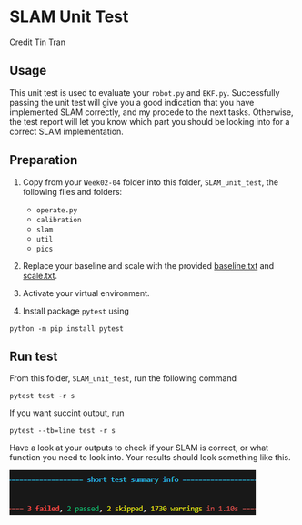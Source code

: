 # SLAM Unit Test
Credit Tin Tran

## Usage
This unit test is used to evaluate your `robot.py` and `EKF.py`. Successfully passing the unit test will give you a good indication that you have implemented SLAM correctly, and my procede to the next tasks. Otherwise, the test report will let you know which part you should be looking into for a correct SLAM implementation.

## Preparation
1. Copy from your `Week02-04` folder into this folder, `SLAM_unit_test`, the following files and folders:
    * `operate.py`
    * `calibration`
    * `slam`
    * `util`
    * `pics`

2. Replace your baseline and scale with the provided [baseline.txt](./baseline.txt) and [scale.txt](./scale.txt).

3. Activate your virtual environment.

4. Install package `pytest` using
```
python -m pip install pytest
```
## Run test
From this folder, `SLAM_unit_test`, run the following command

```
pytest test -r s
```

If you want succint output, run
```
pytest --tb=line test -r s
```
Have a look at your outputs to check if your SLAM is correct, or what function you need to look into. Your results should look something like this.

![Example test results](./media/Example_results.png)